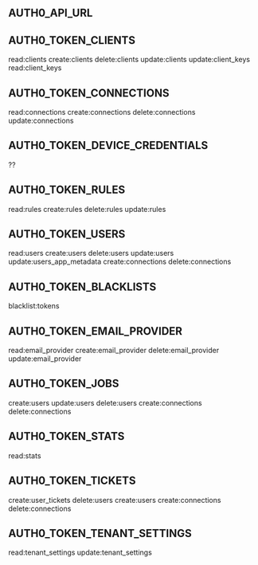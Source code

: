 ﻿

## AUTH0_API_URL

## AUTH0_TOKEN_CLIENTS

read:clients
create:clients
delete:clients
update:clients
update:client_keys
read:client_keys

## AUTH0_TOKEN_CONNECTIONS

read:connections
create:connections
delete:connections
update:connections

## AUTH0_TOKEN_DEVICE_CREDENTIALS

??

## AUTH0_TOKEN_RULES

read:rules
create:rules
delete:rules
update:rules

## AUTH0_TOKEN_USERS

read:users
create:users
delete:users
update:users
update:users_app_metadata
create:connections
delete:connections


## AUTH0_TOKEN_BLACKLISTS

blacklist:tokens

## AUTH0_TOKEN_EMAIL_PROVIDER

read:email_provider
create:email_provider
delete:email_provider
update:email_provider

## AUTH0_TOKEN_JOBS

create:users
update:users
delete:users
create:connections
delete:connections

## AUTH0_TOKEN_STATS

read:stats

## AUTH0_TOKEN_TICKETS

create:user_tickets
delete:users
create:users
create:connections
delete:connections

## AUTH0_TOKEN_TENANT_SETTINGS

read:tenant_settings
update:tenant_settings